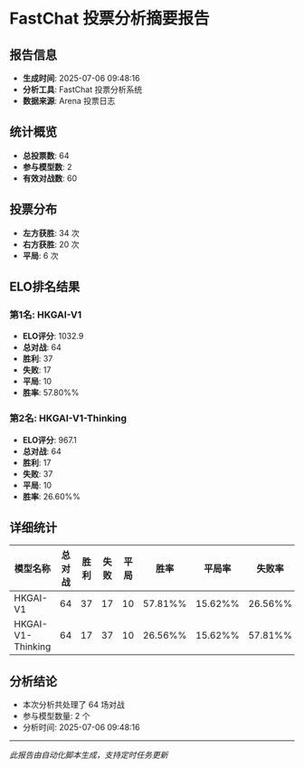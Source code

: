 # FastChat 投票分析摘要报告

## 报告信息
- **生成时间**: 2025-07-06 09:48:16
- **分析工具**: FastChat 投票分析系统
- **数据来源**: Arena 投票日志

## 统计概览
- **总投票数**: 64
- **参与模型数**: 2
- **有效对战数**: 60

## 投票分布
- **左方获胜**: 34 次
- **右方获胜**: 20 次
- **平局**: 6 次

## ELO排名结果
### 第1名: HKGAI-V1
- **ELO评分**: 1032.9
- **总对战**: 64
- **胜利**: 37
- **失败**: 17
- **平局**: 10
- **胜率**: 57.80%%

### 第2名: HKGAI-V1-Thinking
- **ELO评分**: 967.1
- **总对战**: 64
- **胜利**: 17
- **失败**: 37
- **平局**: 10
- **胜率**: 26.60%%

## 详细统计

| 模型名称 | 总对战 | 胜利 | 失败 | 平局 | 胜率 | 平局率 | 失败率 |
|---------|--------|------|------|------|------|--------|--------|
| HKGAI-V1 | 64 | 37 | 17 | 10 | 57.81%% | 15.62%% | 26.56%% |
| HKGAI-V1-Thinking | 64 | 17 | 37 | 10 | 26.56%% | 15.62%% | 57.81%% |

## 分析结论
- 本次分析共处理了 64 场对战
- 参与模型数量: 2 个
- 分析时间: 2025-07-06 09:48:16

---
*此报告由自动化脚本生成，支持定时任务更新*
